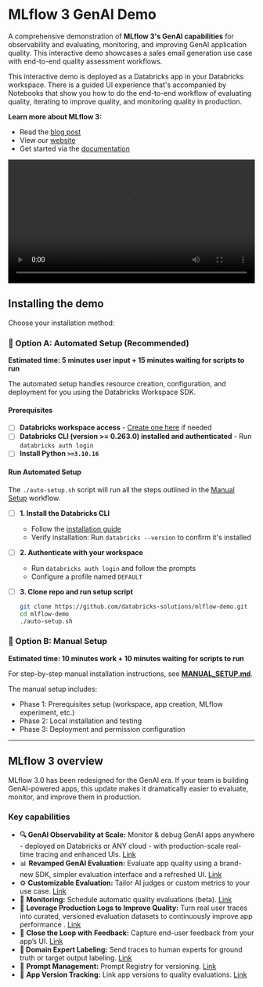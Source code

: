 # MLflow 3 GenAI Demo

A comprehensive demonstration of **MLflow 3's GenAI capabilities** for observability and evaluating, monitoring, and improving GenAI application quality. This interactive demo showcases a sales email generation use case with end-to-end quality assessment workflows.

This interactive demo is deployed as a Databricks app in your Databricks workspace. There is a guided UI experience that's accompanied by Notebooks that show you how to do the end-to-end workflow of evaluating quality, iterating to improve quality, and monitoring quality in production.

**Learn more about MLflow 3:**

- Read the [blog post](https://www.databricks.com/blog/mlflow-30-unified-ai-experimentation-observability-and-governance)
- View our [website](https://www.managed-mlflow.com/genai)
- Get started via the [documentation](https://docs.databricks.com/aws/en/mlflow3/genai/)

<video src="https://i.imgur.com/MXhaayF.mp4" controls width="100%"></video>

## Installing the demo

Choose your installation method:

### 🤖 Option A: Automated Setup (Recommended)

**Estimated time: 5 minutes user input + 15 minutes waiting for scripts to run**

The automated setup handles resource creation, configuration, and deployment for you using the Databricks Workspace SDK.

#### Prerequisites
- [ ] **Databricks workspace access** - [Create one here](https://signup.databricks.com/?destination_url=/ml/experiments-signup?source=TRY_MLFLOW&dbx_source=TRY_MLFLOW&signup_experience_step=EXPRESS&provider=MLFLOW&utm_source=email_demo_github) if needed
- [ ] **Databricks CLI (version >= 0.263.0) installed and authenticated** - Run `databricks auth login`
- [ ] **Install Python `>=3.10.16`**

#### Run Automated Setup

The `./auto-setup.sh` script will run all the steps outlined in the [Manual Setup](#-option-b-manual-setup) workflow.


- [ ] **1. Install the Databricks CLI**
  - Follow the [installation guide](https://docs.databricks.com/aws/en/dev-tools/cli/install)
  - Verify installation: Run `databricks --version` to confirm it's installed
- [ ] **2. Authenticate with your workspace**
  - Run `databricks auth login` and follow the prompts
  - Configure a profile named `DEFAULT`
- [ ] **3. Clone repo and run setup script**

    ```bash
    git clone https://github.com/databricks-solutions/mlflow-demo.git
    cd mlflow-demo
    ./auto-setup.sh
    ```


### 🔧 Option B: Manual Setup

**Estimated time: 10 minutes work + 10 minutes waiting for scripts to run**

For step-by-step manual installation instructions, see **[MANUAL_SETUP.md](MANUAL_SETUP.md)**.

The manual setup includes:
- Phase 1: Prerequisites setup (workspace, app creation, MLflow experiment, etc.)
- Phase 2: Local installation and testing
- Phase 3: Deployment and permission configuration

---

## MLflow 3 overview

MLflow 3.0 has been redesigned for the GenAI era. If your team is building GenAI-powered apps, this update makes it dramatically easier to evaluate, monitor, and improve them in production.

### Key capabilities

- **🔍 GenAI Observability at Scale:** Monitor & debug GenAI apps anywhere \- deployed on Databricks or ANY cloud \- with production-scale real-time tracing and enhanced UIs. [Link](https://docs.databricks.com/aws/en/mlflow3/genai/tracing/)
- 📊 **Revamped GenAI Evaluation:** Evaluate app quality using a brand-new SDK, simpler evaluation interface and a refreshed UI. [Link](https://docs.databricks.com/aws/en/mlflow3/genai/eval-monitor/)
- ⚙️ **Customizable Evaluation:** Tailor AI judges or custom metrics to your use case. [Link](https://docs.databricks.com/aws/en/mlflow3/genai/eval-monitor/custom-judge/)
- 👀 **Monitoring:** Schedule automatic quality evaluations (beta). [Link](https://docs.databricks.com/aws/en/mlflow3/genai/eval-monitor/run-scorer-in-prod)
- 🧪 **Leverage Production Logs to Improve Quality:** Turn real user traces into curated, versioned evaluation datasets to continuously improve app performance . [Link](https://docs.databricks.com/aws/en/mlflow3/genai/eval-monitor/build-eval-dataset)
- 📝 **Close the Loop with** **Feedback:** Capture end-user feedback from your app’s UI. [Link](https://docs.databricks.com/aws/en/mlflow3/genai/tracing/collect-user-feedback/)
- **👥 Domain Expert Labeling:** Send traces to human experts for ground truth or target output labeling. [Link](https://docs.databricks.com/aws/en/mlflow3/genai/human-feedback/expert-feedback/label-existing-traces)
- 📁 **Prompt Management:** Prompt Registry for versioning. [Link](https://docs.databricks.com/aws/en/mlflow3/genai/prompt-version-mgmt/prompt-registry/create-and-edit-prompts)
- 🧩 **App Version Tracking:** Link app versions to quality evaluations. [Link](https://docs.databricks.com/aws/en/mlflow3/genai/prompt-version-mgmt/version-tracking/track-application-versions-with-mlflow)
